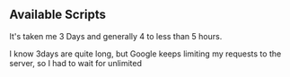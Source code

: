 ## Available Scripts

It's taken me 3 Days and generally 4 to less than 5 hours.

I know 3days are quite long, but Google keeps limiting my requests to the server, so I had to wait for unlimited
